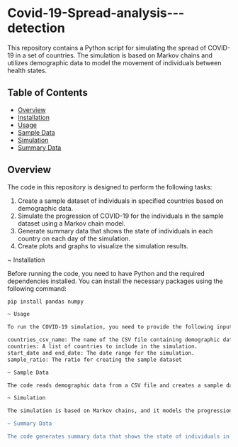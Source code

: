 # Covid-19-Spread-analysis---detection

This repository contains a Python script for simulating the spread of COVID-19 in a set of countries. The simulation is based on Markov chains and utilizes demographic data to model the movement of individuals between health states.

## Table of Contents
- [Overview](#overview)
- [Installation](#installation)
- [Usage](#usage)
- [Sample Data](#sample-data)
- [Simulation](#simulation)
- [Summary Data](#summary-data)

## Overview

The code in this repository is designed to perform the following tasks:

1. Create a sample dataset of individuals in specified countries based on demographic data.
2. Simulate the progression of COVID-19 for the individuals in the sample dataset using a Markov chain model.
3. Generate summary data that shows the state of individuals in each country on each day of the simulation.
4. Create plots and graphs to visualize the simulation results.

~ Installation

Before running the code, you need to have Python and the required dependencies installed. You can install the necessary packages using the following command:

```bash
pip install pandas numpy

~ Usage

To run the COVID-19 simulation, you need to provide the following input parameters:

countries_csv_name: The name of the CSV file containing demographic data for countries.
countries: A list of countries to include in the simulation.
start_date and end_date: The date range for the simulation.
sample_ratio: The ratio for creating the sample dataset

~ Sample Data

The code reads demographic data from a CSV file and creates a sample dataset of individuals in the specified countries. The sample size is determined by the sample_ratio.

~ Simulation

The simulation is based on Markov chains, and it models the progression of individuals' health states over time. The simulation considers the demographic distribution of age groups and transitions between health states based on provided probabilities.

~ Summary Data

The code generates summary data that shows the state of individuals in each country on each day of the simulation. The summary data is saved to a CSV file named a3-covid-summary-timeseries.csv.
